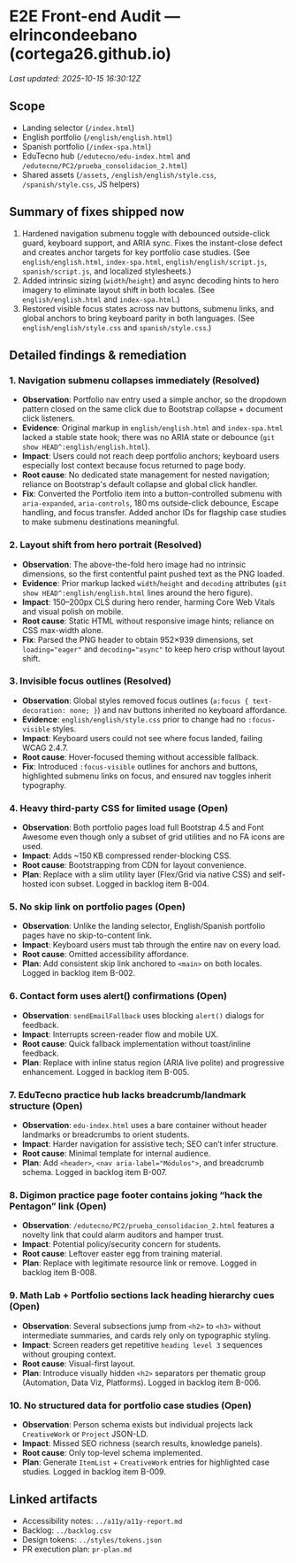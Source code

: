 # E2E Front-end Audit — elrincondeebano (cortega26.github.io)

_Last updated: 2025-10-15 16:30:12Z_

## Scope
- Landing selector (`/index.html`)
- English portfolio (`/english/english.html`)
- Spanish portfolio (`/index-spa.html`)
- EduTecno hub (`/edutecno/edu-index.html` and `/edutecno/PC2/prueba_consolidacion_2.html`)
- Shared assets (`/assets`, `/english/english/style.css`, `/spanish/style.css`, JS helpers)

## Summary of fixes shipped now
1. Hardened navigation submenu toggle with debounced outside-click guard, keyboard support, and ARIA sync. Fixes the instant-close defect and creates anchor targets for key portfolio case studies. (See `english/english.html`, `index-spa.html`, `english/english/script.js`, `spanish/script.js`, and localized stylesheets.)
2. Added intrinsic sizing (`width`/`height`) and async decoding hints to hero imagery to eliminate layout shift in both locales. (See `english/english.html` and `index-spa.html`.)
3. Restored visible focus states across nav buttons, submenu links, and global anchors to bring keyboard parity in both languages. (See `english/english/style.css` and `spanish/style.css`.)

## Detailed findings & remediation

### 1. Navigation submenu collapses immediately (Resolved)
- **Observation**: Portfolio nav entry used a simple anchor, so the dropdown pattern closed on the same click due to Bootstrap collapse + document click listeners.
- **Evidence**: Original markup in `english/english.html` and `index-spa.html` lacked a stable state hook; there was no ARIA state or debounce (`git show HEAD^:english/english.html`).
- **Impact**: Users could not reach deep portfolio anchors; keyboard users especially lost context because focus returned to page body.
- **Root cause**: No dedicated state management for nested navigation; reliance on Bootstrap's default collapse and global click handler.
- **Fix**: Converted the Portfolio item into a button-controlled submenu with `aria-expanded`, `aria-controls`, 180 ms outside-click debounce, Escape handling, and focus transfer. Added anchor IDs for flagship case studies to make submenu destinations meaningful.

### 2. Layout shift from hero portrait (Resolved)
- **Observation**: The above-the-fold hero image had no intrinsic dimensions, so the first contentful paint pushed text as the PNG loaded.
- **Evidence**: Prior markup lacked `width`/`height` and `decoding` attributes (`git show HEAD^:english/english.html` lines around the hero figure).
- **Impact**: 150–200px CLS during hero render, harming Core Web Vitals and visual polish on mobile.
- **Root cause**: Static HTML without responsive image hints; reliance on CSS max-width alone.
- **Fix**: Parsed the PNG header to obtain 952×939 dimensions, set `loading="eager"` and `decoding="async"` to keep hero crisp without layout shift.

### 3. Invisible focus outlines (Resolved)
- **Observation**: Global styles removed focus outlines (`a:focus { text-decoration: none; }`) and nav buttons inherited no keyboard affordance.
- **Evidence**: `english/english/style.css` prior to change had no `:focus-visible` styles.
- **Impact**: Keyboard users could not see where focus landed, failing WCAG 2.4.7.
- **Root cause**: Hover-focused theming without accessible fallback.
- **Fix**: Introduced `:focus-visible` outlines for anchors and buttons, highlighted submenu links on focus, and ensured nav toggles inherit typography.

### 4. Heavy third-party CSS for limited usage (Open)
- **Observation**: Both portfolio pages load full Bootstrap 4.5 and Font Awesome even though only a subset of grid utilities and no FA icons are used.
- **Impact**: Adds ~150 KB compressed render-blocking CSS.
- **Root cause**: Bootstrapping from CDN for layout convenience.
- **Plan**: Replace with a slim utility layer (Flex/Grid via native CSS) and self-hosted icon subset. Logged in backlog item B-004.

### 5. No skip link on portfolio pages (Open)
- **Observation**: Unlike the landing selector, English/Spanish portfolio pages have no skip-to-content link.
- **Impact**: Keyboard users must tab through the entire nav on every load.
- **Root cause**: Omitted accessibility affordance.
- **Plan**: Add consistent skip link anchored to `<main>` on both locales. Logged in backlog item B-002.

### 6. Contact form uses alert() confirmations (Open)
- **Observation**: `sendEmailFallback` uses blocking `alert()` dialogs for feedback.
- **Impact**: Interrupts screen-reader flow and mobile UX.
- **Root cause**: Quick fallback implementation without toast/inline feedback.
- **Plan**: Replace with inline status region (ARIA live polite) and progressive enhancement. Logged in backlog item B-005.

### 7. EduTecno practice hub lacks breadcrumb/landmark structure (Open)
- **Observation**: `edu-index.html` uses a bare container without header landmarks or breadcrumbs to orient students.
- **Impact**: Harder navigation for assistive tech; SEO can’t infer structure.
- **Root cause**: Minimal template for internal audience.
- **Plan**: Add `<header>`, `<nav aria-label="Módulos">`, and breadcrumb schema. Logged in backlog item B-007.

### 8. Digimon practice page footer contains joking “hack the Pentagon” link (Open)
- **Observation**: `/edutecno/PC2/prueba_consolidacion_2.html` features a novelty link that could alarm auditors and hamper trust.
- **Impact**: Potential policy/security concern for students.
- **Root cause**: Leftover easter egg from training material.
- **Plan**: Replace with legitimate resource link or remove. Logged in backlog item B-008.

### 9. Math Lab + Portfolio sections lack heading hierarchy cues (Open)
- **Observation**: Several subsections jump from `<h2>` to `<h3>` without intermediate summaries, and cards rely only on typographic styling.
- **Impact**: Screen readers get repetitive `heading level 3` sequences without grouping context.
- **Root cause**: Visual-first layout.
- **Plan**: Introduce visually hidden `<h2>` separators per thematic group (Automation, Data Viz, Platforms). Logged in backlog item B-006.

### 10. No structured data for portfolio case studies (Open)
- **Observation**: Person schema exists but individual projects lack `CreativeWork` or `Project` JSON-LD.
- **Impact**: Missed SEO richness (search results, knowledge panels).
- **Root cause**: Only top-level schema implemented.
- **Plan**: Generate `ItemList` + `CreativeWork` entries for highlighted case studies. Logged in backlog item B-009.

## Linked artifacts
- Accessibility notes: `../a11y/a11y-report.md`
- Backlog: `../backlog.csv`
- Design tokens: `../styles/tokens.json`
- PR execution plan: `pr-plan.md`

